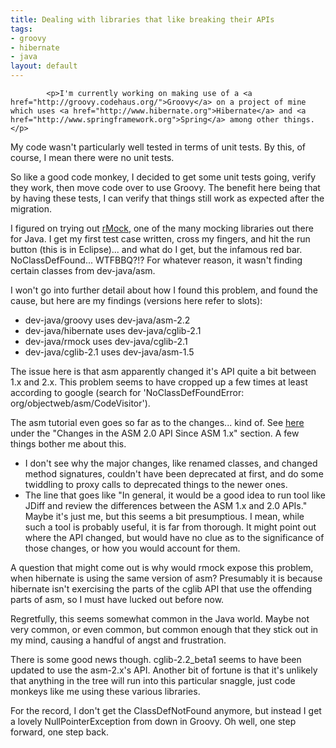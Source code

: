 ```yaml
--- 
title: Dealing with libraries that like breaking their APIs
tags: 
- groovy
- hibernate
- java
layout: default
---
```


			<p>I'm currently working on making use of a <a href="http://groovy.codehaus.org/">Groovy</a> on a project of mine which uses <a href="http://www.hibernate.org">Hibernate</a> and <a href="http://www.springframework.org">Spring</a> among other things.</p>

<p>My code wasn't particularly well tested in terms of unit tests. By this, of course, I mean there were no unit tests.</p>

<p>So like a good code monkey, I decided to get some unit tests going, verify they work, then move code over to use Groovy. The benefit here being that by having these tests, I can verify that things still work as expected after the migration.</p>

<p>I figured on trying out <a href="http://rmock.sourceforge.net">rMock</a>, one of the many mocking libraries out there for Java. I get my first test case written, cross my fingers, and hit the run button (this is in Eclipse)... and what do I get, but the infamous red bar. NoClassDefFound... WTFBBQ?!? For whatever reason, it wasn't finding certain classes from dev-java/asm.</p>

<p>I won't go into further detail about how I found this problem, and found the cause, but here are my findings (versions here refer to slots):</p>

<ul>
<li>dev-java/groovy uses dev-java/asm-2.2</li>
<li>dev-java/hibernate uses dev-java/cglib-2.1</li>
<li>dev-java/rmock uses dev-java/cglib-2.1</li>
<li>dev-java/cglib-2.1 uses dev-java/asm-1.5</li></ul>

<p>The issue here is that asm apparently changed it's API quite a bit between 1.x and 2.x. This problem seems to have cropped up a few times at least according to google (search for 'NoClassDefFoundError: org/objectweb/asm/CodeVisitor').</p>

<p>The asm tutorial even goes so far as to the changes... kind of. See <a href="http://asm.objectweb.org/doc/tutorial-asm-2.0.html">here</a> under the "Changes in the ASM 2.0 API Since ASM 1.x" section. A few things bother me about this.
</p><ul>
<li>I don't see why the major changes, like renamed classes, and changed method signatures, couldn't have been deprecated at first, and do some twiddling to proxy calls to deprecated things to the newer ones.</li>
<li>The line that goes like "In general, it would be a good idea to run tool like JDiff and review the differences between the ASM 1.x and 2.0 APIs." Maybe it's just me, but this seems a bit presumptious. I mean, while such a tool is probably useful, it is far from thorough. It might point out where the API changed, but would have no clue as to the significance of those changes, or how you would account for them.</li></ul>

<p>A question that might come out is why would rmock expose this problem, when hibernate is using the same version of asm? Presumably it is because hibernate isn't exercising the parts of the cglib API that use the offending parts of asm, so I must have lucked out before now.</p>

<p>Regretfully, this seems somewhat common in the Java world. Maybe not very common, or even common, but common enough that they stick out in my mind, causing a handful of angst and frustration.</p>

<p>There is some good news though. cglib-2.2_beta1 seems to have been updated to use the asm-2.x's API. Another bit of fortune is that it's unlikely that anything in the tree will run into this particular snaggle, just code monkeys like me using these various libraries.</p>

<p>For the record, I don't get the ClassDefNotFound anymore, but instead I get a lovely NullPointerException from down in Groovy. Oh well, one step forward, one step back.</p>					